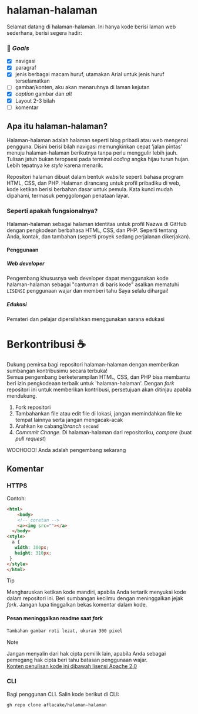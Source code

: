 # halaman-halaman
Selamat datang di halaman-halaman. Ini hanya kode berisi laman web sederhana, berisi
segera hadir:
### 🎯 <i>Goals</i>
- [x] navigasi
- [x] paragraf
- [x] jenis berbagai macam huruf, utamakan Arial untuk jenis huruf terselamatkan
- [ ] gambar/konten, aku akan menaruhnya di laman kejutan
- [x] <i>caption</i> gambar dan <i>alt</i>
- [x] Layout 2-3 bilah
- [ ] komentar

## Apa itu halaman-halaman?
Halaman-halaman adalah halaman seperti blog pribadi atau web mengenai pengguna. Disini berisi bilah navigasi memungkinkan cepat 'jalan pintas' menuju halaman-halaman berikutnya tanpa perlu menggulir lebih jauh. Tulisan jatuh bukan teropsesi pada terminal <i>coding</i> angka hijau turun hujan. Lebih tepatnya ke <i>style</i> karena menarik.

Repositori halaman dibuat dalam bentuk <i>website</i> seperti bahasa program HTML, CSS, dan PHP. Halaman dirancang untuk profil pribadiku di web, kode ketikan berisi berbahan dasar untuk pemula. Kata kunci mudah dipahami, termasuk penggolongan penataan layar.

### Seperti apakah fungsionalnya?
Halaman-halaman sebagai halaman identitas untuk profil Nazwa di GitHub dengan pengkodean berbahasa HTML, CSS, dan PHP. Seperti tentang Anda, kontak, dan tambahan (seperti proyek sedang perjalanan dikerjakan).

#### Penggunaan
##### <i>Web developer</i>
Pengembang khususnya web developer dapat menggunakan kode halaman-halaman sebagai "cantuman di baris kode" asalkan mematuhi ```LISENSI``` penggunaan wajar dan memberi tahu Saya selalu dihargai!
##### Edukasi
Pemateri dan pelajar dipersilahkan menggunakan sarana edukasi

# Berkontribusi ☕
Dukung pemirsa bagi repositori halaman-halaman dengan memberikan sumbangan kontribusimu secara terbuka! <br>
Semua pengembang berketerampilan HTML, CSS, dan PHP bisa membantu beri izin pengkodeaan terbaik untuk 'halaman-halaman'. Dengan <i>fork</i> repositori ini untuk memberikan kontribusi, persetujuan akan ditinjau apabila mendukung.
  1. Fork repositori
  2. Tambahankan file atau edit file di lokasi, jangan memindahkan file ke tempat lainnya serta jangan mengacak-acak
  3. Arahkan ke cabang/<i>branch</i> `second`
  4. <i>Commmit Change.</i> Di halaman-halaman dari repositoriku, <i>compare</i> (buat <i>pull request</i>)

WOOHOOO! Anda adalah pengembang sekarang

## Komentar
### HTTPS
Contoh:
```html
<html>
    <body>
    <!-- coretan -->
    <a><img src=""></a>
  </body>
<style>
  a {
   width: 300px;
   height: 310px;
 }
</style>
</html>
```
> [!TIP]
>  Mengharuskan ketikan kode mandiri, apabila Anda tertarik menyukai kode dalam repositori ini. Beri sumbangan kecilmu dengan meninggalkan jejak <i>fork</i>.
> Jangan lupa tinggalkan bekas komentar dalam kode.

#### Pesan meninggalkan readme saat <i>fork</i>
```md
Tambahan gambar roti lezat, ukuran 300 pixel
```
> [!NOTE]
> Jangan menyalin dari hak cipta pemilik lain, apabila Anda sebagai pemegang hak cipta beri tahu batasan penggunaan wajar. <br>
<u>Konten penulisan kode ini dibawah lisensi Apache 2.0</u>

### CLI
Bagi penggunan CLI.
Salin kode berikut di CLI:
```
gh repo clone aflacake/halaman-halaman
```
